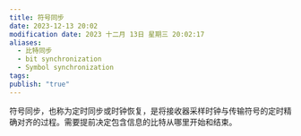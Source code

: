 ```yaml
---
title: 符号同步
date: 2023-12-13 20:02
modification date: 2023 十二月 13日 星期三 20:02:17
aliases:
  - 比特同步
  - bit synchronization
  - Symbol synchronization
tags: 
publish: "true"
---
```


符号同步，也称为定时同步或时钟恢复，是将接收器采样时钟与传输符号的定时精确对齐的过程。需要提前决定包含信息的比特从哪里开始和结束。
